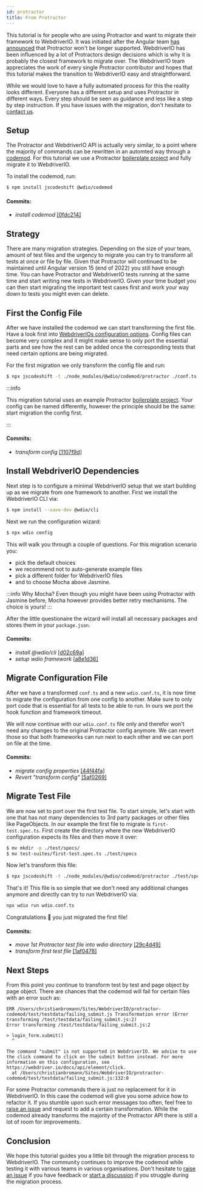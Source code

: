 ```yaml
---
id: protractor
title: From Protractor
---
```


This tutorial is for people who are using Protractor and want to migrate their framework to WebdriverIO. It was initiated after the Angular team [has announced](https://github.com/angular/protractor/issues/5502) that Protractor won't be longer supported. WebdriverIO has been influenced by a lot of Protractors design decisions which is why it is probably the closest framework to migrate over. The WebdriverIO team appreciates the work of every single Protractor contributor and hopes that this tutorial makes the transition to WebdriverIO easy and straightforward.

While we would love to have a fully automated process for this the reality looks different. Everyone has a different setup and uses Protractor in different ways. Every step should be seen as guidance and less like a step by step instruction. If you have issues with the migration, don't hesitate to [contact us](https://github.com/webdriverio/codemod/discussions/new).

## Setup

The Protractor and WebdriverIO API is actually very similar, to a point where the majority of commands can be rewritten in an automted way through a [codemod](https://github.com/webdriverio/codemod). For this tutorial we use a Protractor [boilerplate project](https://github.com/webdriverio/protractor-jasmine-typescript) and fully migrate it to WebdriverIO.

To install the codemod, run:

```sh
$ npm install jscodeshift @wdio/codemod
```

#### Commits:

- _install codemod_ [[0fdc214]](https://github.com/webdriverio/protractor-jasmine-typescript/commit/0fdc2146bd74e5ff9e8478c2836ae9454b0e2fb1)

## Strategy

There are many migration strategies. Depending on the size of your team, amount of test files and the urgency to migrate you can try to transform all tests at once or file by file. Given that Protractor will continued to be maintained until Angular version 15 (end of 2022) you still have enough time. You can have Protractor and WebdriverIO tests running at the same time and start writing new tests in WebdriverIO. Given your time budget you can then start migrating the important test cases first and work your way down to tests you might even can delete.

## First the Config File

After we have installed the codemod we can start transforming the first file. Have a look first into [WebdriverIOs configuration options](./Options.md). Config files can become very complex and it might make sense to only port the essential parts and see how the rest can be added once the corresponding tests that need certain options are being migrated.

For the first migration we only transform the config file and run:

```sh
$ npx jscodeshift -t ./node_modules/@wdio/codemod/protractor ./conf.ts
```

:::info

This migration tutorial uses an example Protractor [boilerplate project](https://github.com/webdriverio/protractor-jasmine-typescript). Your config can be named differently, however the principle should be the same: start migration the config first.

:::

#### Commits:

- _transform config_ [[1107f9d]](https://github.com/webdriverio/protractor-jasmine-typescript/commit/1107f9d1e0a94c3de4c78e7fa1c43e5129500b52)

## Install WebdriverIO Dependencies

Next step is to configure a minimal WebdriverIO setup that we start building up as we migrate from one framework to another. First we install the WebdriverIO CLI via:

```sh
$ npm install --save-dev @wdio/cli
```

Next we run the configuration wizard:

```sh
$ npx wdio config
```

This will walk you through a couple of questions. For this migration scenario you:
- pick the default choices
- we recommend not to auto-generate example files
- pick a different folder for WebdriverIO files
- and to choose Mocha above Jasmine.

:::info Why Mocha?
Even though you might have been using Protractor with Jasmine before, Mocha however provides better retry mechanisms. The choice is yours!
:::

After the little questionaire the wizard will install all necessary packages and stores them in your `package.json`.

#### Commits:

- _install @wdio/cli_ [[d02c69a]](https://github.com/webdriverio/protractor-jasmine-typescript/commit/d02c69a7122417e99ae05b9863f4ff714acf2ae7)
- _setup wdio framework_ [[a8e1d36]](https://github.com/webdriverio/protractor-jasmine-typescript/commit/a8e1d36f4c74409bfa8b572b784c9e6765e1d346)

## Migrate Configuration File

After we have a transformed `conf.ts` and a new `wdio.conf.ts`, it is now time to migrate the configuration from one config to another. Make sure to only port code that is essential for all tests to be able to run. In ours we port the hook function and framework timeout.

We will now continue with our `wdio.conf.ts` file only and therefor won't need any changes to the original Protractor config anymore. We can revert those so that both frameworks can run next to each other and we can port on file at the time.

#### Commits:

- _migrate config properties_ [[44f44fa]](https://github.com/webdriverio/protractor-jasmine-typescript/commit/44f44fa0e09adba5e54d3b0e8baf04dc832ac741)
- _Revert "transform config"_ [[5af0269]](https://github.com/webdriverio/protractor-jasmine-typescript/commit/5af02696b371423ed931e82cad5da9c484e84638)

## Migrate Test File

We are now set to port over the first test file. To start simple, let's start with one that has not many dependencies to 3rd party packages or other files like PageObjects. In our example the first file to migrate is `first-test.spec.ts`. First create the directory where the new WebdriverIO configuration expects its files and then move it over:

```sh
$ mv mkdir -p ./test/specs/
$ mv test-suites/first-test.spec.ts ./test/specs
```

Now let's transform this file:

```sh
$ npx jscodeshift -t ./node_modules/@wdio/codemod/protractor ./test/specs/first-test.spec.ts
```

That's it! This file is so simple that we don't need any additional changes anymore and directly can try to run WebdriverIO via:

```sh
npx wdio run wdio.conf.ts
```

Congratulations 🥳 you just migrated the first file!

#### Commits:

- _move 1st Protractor test file into wdio directory_ [[29c4d49]](https://github.com/webdriverio/protractor-jasmine-typescript/commit/29c4d49c3e64a455c412ab7ce2c49e3c0fb59faf)
- _transform first test file_ [[1af0478]](https://github.com/webdriverio/protractor-jasmine-typescript/commit/1af04786348a7549a29a4448cfc8474669e40b30)

## Next Steps

From this point you continue to transform test by test and page object by page object. There are chances that the codemod will fail for certain files with an error such as:

```
ERR /Users/christianbromann/Sites/WebdriverIO/protractor-codemod/test/testdata/failing_submit.js Transformation error (Error transforming /test/testdata/failing_submit.js:2)
Error transforming /test/testdata/failing_submit.js:2

> login_form.submit()
  ^

The command "submit" is not supported in WebdriverIO. We advise to use the click command to click on the submit button instead. For more information on this configuration, see https://webdriver.io/docs/api/element/click.
  at /Users/christianbromann/Sites/WebdriverIO/protractor-codemod/test/testdata/failing_submit.js:132:0
```

For some Protractor commands there is just no replacement for it in WebdriverIO. In this case the codemod will give you some advice how to refactor it. If you stumble upon such error messages too often, feel free to [raise an issue](https://github.com/webdriverio/codemod/issues/new) and request to add a certain transformation. While the codemod already transforms the majority of the Protractor API there is still a lot of room for improvements.

## Conclusion

We hope this tutorial guides you a little bit through the migration process to WebdriverIO. The community continues to improve the codemod while testing it with various teams in various organisations. Don't hesitate to [raise an issue](https://github.com/webdriverio/codemod/issues/new) if you have feedback or [start a discussion](https://github.com/webdriverio/codemod/discussions/new) if you struggle during the migration process.
